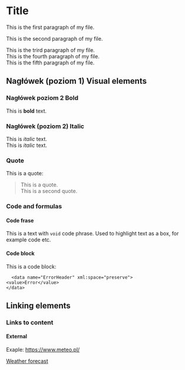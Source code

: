 # Title
This is the first paragraph of my file.

This is the second paragraph of my file.

This is the trird paragraph of my file.  
This is the fourth paragraph of my file.  
This is the fifth paragraph of my file.

## Nagłówek (poziom 1) Visual elements

### Nagłówek poziom 2 Bold

This is **bold** text.

### Nagłówek (poziom 2) Italic

This is *italic* text.  
This is *italic* text.

### Quote

This is a quote:
> This is a quote.  
 This is a second quote.

 ### Code and formulas

#### Code frase

This is a text with `void` code phrase. Used to highlight text as a box, for example code etc.

#### Code block

This is a code block:

```
  <data name="ErrorHeader" xml:space="preserve">
<value>Error</value>
</data>
 ```

 ## Linking elements

 ### Links to content

 #### External

 Exaple: https://www.meteo.pl/
 
 [Weather forecast](https://www.meteo.pl/)

 

 

